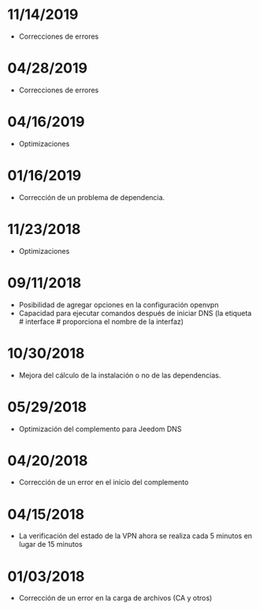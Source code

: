 # 11/14/2019

- Correcciones de errores

# 04/28/2019

- Correcciones de errores

# 04/16/2019

- Optimizaciones

# 01/16/2019

- Corrección de un problema de dependencia.

# 11/23/2018

- Optimizaciones

# 09/11/2018

- Posibilidad de agregar opciones en la configuración openvpn
- Capacidad para ejecutar comandos después de iniciar DNS (la etiqueta # interface # proporciona el nombre de la interfaz)

# 10/30/2018

- Mejora del cálculo de la instalación o no de las dependencias.

# 05/29/2018

- Optimización del complemento para Jeedom DNS

# 04/20/2018

- Corrección de un error en el inicio del complemento

# 04/15/2018

- La verificación del estado de la VPN ahora se realiza cada 5 minutos en lugar de 15 minutos

# 01/03/2018

-	Corrección de un error en la carga de archivos (CA y otros)
